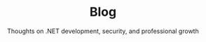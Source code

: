 ---
layout: blog
title: Blog
subtitle: Thoughts on .NET development, security, and professional growth
permalink: /blog/
sidebar: false
lang: nl
ref: blog
pageid: blog
sidebar: false
---